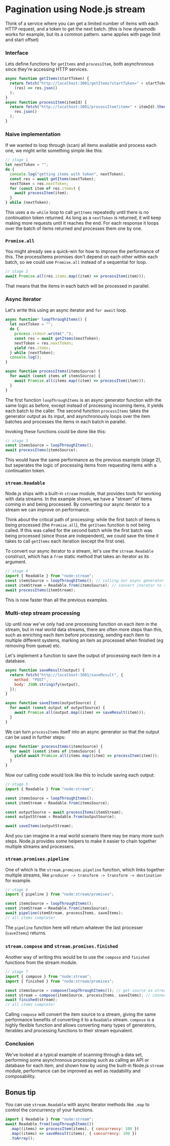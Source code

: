 # Pagination using Node.js stream

Think of a service where you can get a limited number of items with each HTTP request, and a token to get the next batch. (this is how dynamodb works for example, but its a common pattern. same applies with page limit and start offset)

### Interface

Lets define functions for `getItems` and `processItem`, both asynchronous since they're accessing HTTP services.

```js
async function getItems(startToken) {
  return fetch("http://localhost:3001/getItems?startToken=" + startToken).then(
    (res) => res.json()
  );
}
async function processItem(itemId) {
  return fetch("http://localhost:3001/processItem?item=" + itemId).then((res) =>
    res.json()
  );
}
```

### Naive implementation

If we wanted to loop through (scan) all items available and process each one, we might write something simple like this:

```js
// stage 1
let nextToken = "";
do {
  console.log("getting items with token", nextToken);
  const res = await getItems(nextToken);
  nextToken = res.nextToken;
  for (const item of res.items) {
    await processItem(item);
  }
} while (nextToken);
```

This uses a `do-while` loop to call `getItems` repeatedly until there is no continuation token returned. As long as a `nextToken` is returned, it will keep making more requests until it reaches the end.
For each response it loops over the batch of items returned and processes them one by one.

### `Promise.all`

You might already see a quick-win for how to improve the performance of this. The processItems promises don't depend on each other within each batch, so we could use `Promise.all` instead of a sequential for loop.

```js
// stage 2
await Promise.all(res.items.map((item) => processItem(item)));
```

That means that the items in each batch will be processed in parallel.

### Async iterator

Let's write this using an async iterator and `for await` loop.

```js
async function* loopThroughItems() {
  let nextToken = "";
  do {
    process.stdout.write(".");
    const res = await getItems(nextToken);
    nextToken = res.nextToken;
    yield res.items;
  } while (nextToken);
  console.log();
}

async function processItems(itemsSource) {
  for await (const items of itemsSource) {
    await Promise.all(items.map((item) => processItem(item)));
  }
}
```

The first function `loopThroughItems` is an async generator function with the same logic as before, except instead of processing incoming items, it yields each batch to the caller.
The second function `processItems` takes the generator output as its input, and asynchronously loops over the item batches and processes the items in each batch in parallel.

Invoking these functions could be done like this:

```js
// stage 3
const itemsSource = loopThroughItems();
await processItems(itemsSource);
```

This would have the same performance as the previous example (stage 2), but seperates the logic of processing items from requesting items with a continuation token.

### `stream.Readable`

Node.js ships with a built-in `stream` module, that provides tools for working with data streams.
In the example shown, we have a "stream" of items coming in and being processed.
By converting our async iterator to a stream we can improve on performance.

Think about the critical path of processing: while the first batch of items is being processed (the `Promise.all`), the `getItems` function is not being called. If this was called for the second batch while the first batch was being processed (since those are independent), we could save the time it takes to call `getItems` each iteration (except the first one).

To convert our async iterator to a stream, let's use the `stream.Readable` construct, which has a `from` static method that takes an iterator as its argument.

```js
// stage 4
import { Readable } from "node:stream";
const itemsSource = loopThroughItems(); // calling our async generator
const itemStream = Readable.from(itemsSource); // convert iterator to stream
await processItems(itemStream);
```

This is now faster than all the previous examples.

### Multi-step stream processing

Up until now we've only had one processing function on each item in the stream, but in real world data streams, there are often more steps than this, such as enriching each item before processing, sending each item to multiple different systems, marking an item as processed when finished (eg removing from queue) etc.

Let's implement a function to save the output of processing each item in a database.

```js
async function saveResult(output) {
  return fetch("http://localhost:3001/saveResult", {
    method: "POST",
    body: JSON.stringify(output),
  });
}

async function saveItems(outputSource) {
  for await (const output of outputSource) {
    await Promise.all(output.map((item) => saveResult(item)));
  }
}
```

We can turn `processItems` itself into an async generator so that the output can be used in further steps:

```js
async function* processItems(itemsSource) {
  for await (const items of itemsSource) {
    yield await Promise.all(items.map((item) => processItem(item)));
  }
}
```

Now our calling code would look like this to include saving each output:

```js
// stage 5
import { Readable } from "node:stream";

const itemsSource = loopThroughItems();
const itemStream = Readable.from(itemsSource);

const outputSource = await processItems(itemStream);
const outputStream = Readable.from(outputSource);

await saveItems(outputStream);
```

And you can imagine in a real world scenario there may be many more such steps. Node.js provides some helpers to make it easier to chain together multiple streams and processers.

### `stream.promises.pipeline`

One of which is the `stream.promises.pipeline` function, which links together multiple streams, like `producer -> transform -> transform -> destination` for example.

```js
// stage 6
import { pipeline } from "node:stream/promises";

const itemsSource = loopThroughItems();
const itemStream = Readable.from(itemsSource);
await pipeline(itemStream, processItems, saveItems);
// all items complete!
```

The `pipeline` function here will return whatever the last processer (`saveItems`) returns.

### `stream.compose` and `stream.promises.finished`

Another way of writing this would be to use the `compose` and `finished` functions from the stream module.

```js
// stage 7
import { compose } from "node:stream";
import { finished } from "node:stream/promises";

const itemsSource = compose(loopThroughItems()); // get source as stream
const stream = compose(itemsSource, processItems, saveItems); // connect streams together
await finished(stream);
// all items complete!
```

Calling `compose` will convert the item source to a stream, giving the same performance benefits of converting it to a `Readable` stream.
`compose` is a highly flexible function and allows converting many types of generators, iterables and processing functions to their stream equivalent.

### Conclusion

We've looked at a typical example of scanning through a data set, performing some asynchronous processing such as calling an API or database for each item, and shown how by using the built-in Node.js `stream` module, performance can be improved as well as readability and composability.

## Bonus tip

You can use `stream.Readable` with async iterator methods like `.map` to control the concurrency of your functions.

```js
import { Readable } from "node:stream";
await Readable.from(loopThroughItems())
  .map((items) => processItem(items), { concurrency: 100 })
  .map((items) => saveResult(items), { concurrency: 100 })
  .toArray();
```
